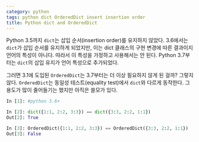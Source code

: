 ```yaml
---
category: python
tags: python dict OrderedDict insert insertion order
title: Python dict and OrderedDict
---
```

Python 3.5까지 ```dict```는 삽입 순서(insertion order)를 유지하지 않았다. 3.6에서는 ```dict```가 삽입 순서를 유지하게 되었지만, 이는 dict 클래스의 구현 변경에 따른 결과이지 언어의 특성이 아니다. 따라서 이 특성을 가정하고 사용해서는 안 된다. Python 3.7부터는 ```dict```의 삽입 유지가 언어 특성으로 추가되었다. 

그러면 3.1에 도입된 ```OrderedDict```는 3.7부터는 더 이상 필요하지 않게 된 걸까? 그렇지 않다. ```OrderedDict```는 동일성 테스트(equality test)에서 ```dict```와 다르게 동작한다. 그 용도가 많이 줄어들기는 했지만 아직은 쓸모가 있다.

```python
In [1]: #python 3.6+

In [2]: dict({1:1, 2:2, 3:3}) == dict({3:3, 2:2, 1:1})
Out[2]: True

In [3]: OrderedDict({1:1, 2:2, 3:3}) == OrderedDict({3:3, 2:2, 1:1})
Out[3]: False
```
